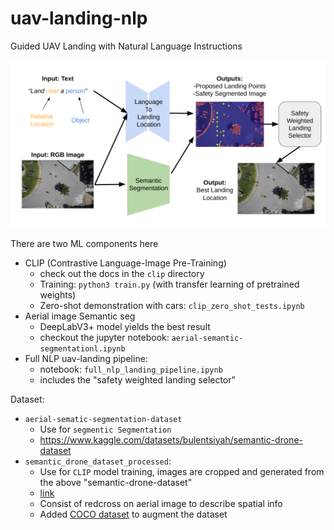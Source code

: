 # uav-landing-nlp
Guided UAV Landing with Natural Language Instructions

![archi](model_pipeline.png)

There are two ML components here
 - CLIP (Contrastive Language-Image Pre-Training)
   - check out the docs in the `clip` directory
   - Training: `python3 train.py` (with transfer learning of pretrained weights)
   - Zero-shot demonstration with cars: `clip_zero_shot_tests.ipynb`
 - Aerial image Semantic seg 
   - DeepLabV3+ model yields the best result
   - checkout the jupyter notebook: `aerial-semantic-segmentationl.ipynb`
 - Full NLP uav-landing pipeline:
   - notebook: `full_nlp_landing_pipeline.ipynb`
   - includes the "safety weighted landing selector"

Dataset:
 - `aerial-sematic-segmentation-dataset`
   - Use for  `segmentic Segmentation`
   - https://www.kaggle.com/datasets/bulentsiyah/semantic-drone-dataset
 - `semantic_drone_dataset_processed`:
   - Use for `CLIP` model training, images are cropped and generated from the above "semantic-drone-dataset"
   - [link](https://drive.google.com/drive/folders/1CwQwrTuoVC0FptFpd1qd0Mx1VR9EuHyv)
   - Consist of redcross on aerial image to describe spatial info
   - Added [COCO dataset](https://cocodataset.org/#download) to augment the dataset
